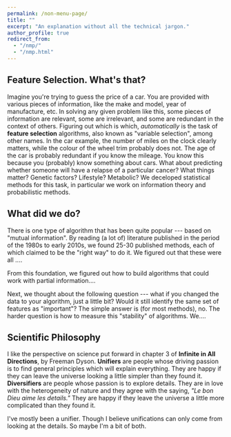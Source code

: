 ```yaml
---
permalink: /non-menu-page/
title: ""
excerpt: "An explanation without all the technical jargon."
author_profile: true
redirect_from: 
  - "/nmp/"
  - "/nmp.html"
---
```



Feature Selection. What's that?
-----

Imagine you're trying to guess the price of a car.
You are provided with various pieces of information, like the make and model, year of manufacture, etc.
In solving any given problem like this, some pieces of information are relevant, some are irrelevant, and some are redundant in the context of others.
Figuring out which is which, <i>automatically</i> is the task of
<b>feature selection</b> algorithms, also known as "variable selection", among other names.
In the car example, the number of miles on the clock clearly matters, while the colour of the wheel trim probably does not.
The age of the car is probably redundant if you know the mileage.
You know this because you (probably) know something about cars.
What about predicting whether someone will have a relapse of a particular cancer?
What things matter?
Genetic factors? Lifestyle? Metabolic?
We deceloped statistical methods for this task, in particular we work on information theory and probabilistic methods.

What did we do?
-----

There is one type of algorithm that has been quite popular --- based on "mutual information".
By reading (a lot of) literature published in the period of the 1980s to early 2010s, we found 25-30 published methods, each of which claimed to be the "right way" to do it.
We figured out that these were all ....

From this foundation, we figured out how to build algorithms that could work with partial information....


Next, we thought about the following question --- what if you changed the data to your algorithm, just a little bit?
Would it still identify the same set of features as "important"?  The simple answer is (for most methods), no.
The harder question is how to measure this "stability" of algorithms. We....


Scientific Philosophy
-----

I like the perspective on science put forward in chapter 3 of <b>Infinite in All Directions</b>, by Freeman Dyson.
<b>Unifiers</b> are people whose driving passion is to find general principles which will explain everything.
They are happy if they can leave the universe looking a little simpler than they found it.
<b>Diversifiers</b> are people whose passion is to explore details.
They are in love with the heterogeneity of nature and they agree with the saying, <i>"Le bon Dieu aime les details."</i>
They are happy if they leave the universe a little more complicated than they found it.

I've mostly been a unifier.
Though I believe unifications can only come from looking at the details.
So maybe I'm a bit of both.
